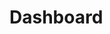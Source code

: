<script setup>
  import NoteComponent from './components/Note.md';
</script>

<div style="margin-bottom: 2rem">
  <NoteComponent/>
</div>

# Dashboard